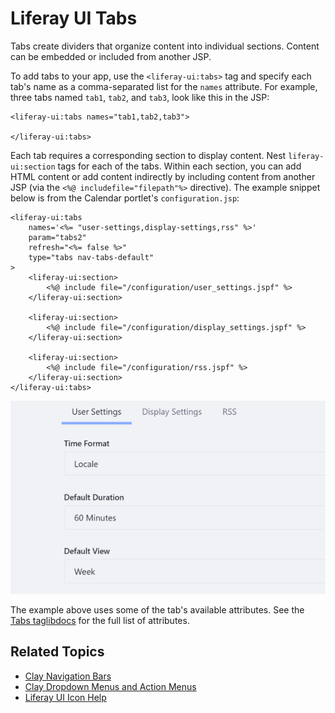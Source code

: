 # Liferay UI Tabs

Tabs create dividers that organize content into individual sections. Content can be embedded or included from another JSP. 

To add tabs to your app, use the `<liferay-ui:tabs>` tag and specify each tab's name as a comma-separated list for the `names` attribute. For example, three tabs named `tab1`, `tab2`, and `tab3`, look like this in the JSP:

```markup
<liferay-ui:tabs names="tab1,tab2,tab3">

</liferay-ui:tabs>
```

Each tab requires a corresponding section to display content. Nest `liferay-ui:section` tags for each of the tabs. Within each section, you can add HTML content or add content indirectly by including content from another JSP (via the `<%@ includefile="filepath"%>` directive). The example snippet below is from the Calendar portlet's `configuration.jsp`:

```markup
<liferay-ui:tabs
    names='<%= "user-settings,display-settings,rss" %>'
    param="tabs2"
    refresh="<%= false %>"
    type="tabs nav-tabs-default"
>
    <liferay-ui:section>
        <%@ include file="/configuration/user_settings.jspf" %>
    </liferay-ui:section>

    <liferay-ui:section>
        <%@ include file="/configuration/display_settings.jspf" %>
    </liferay-ui:section>

    <liferay-ui:section>
        <%@ include file="/configuration/rss.jspf" %>
    </liferay-ui:section>
</liferay-ui:tabs>
```

![Tabs are a useful way to organize configuration options into individual sections within the same UI.](./liferay-ui-tabs/images/01.png)

The example above uses some of the tab's available attributes. See the [Tabs taglibdocs](https://learn.liferay.com/reference/latest/en/dxp/taglibs/util-taglib/liferay-ui/tabs.html) for the full list of attributes. 

## Related Topics

* [Clay Navigation Bars](../clay-tag-library/clay-navigation-bars.md)
* [Clay Dropdown Menus and Action Menus](../clay-tag-library/clay-dropdown-and-action-menus.md)
* [Liferay UI Icon Help](./liferay-ui-icon-help.md)